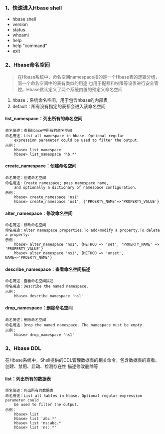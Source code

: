 ### 1、快速进入Hbase shell

* hbase shell
* version
* status
* whoami
* help
* help "command"
* exit

### 2、Hbase命名空间

> 在Hbase系统中，命名空间namespace指的是一个Hbase表的逻辑分组，同一个命名空间中的表有类似的用途
也用于配额和权限等设置进行安全管控。Hbase默认定义了两个系统内置的预定义命名空间

1. hbase：系统命名空间，用于包含hbase的内部表
2. default：所有没有指定的表都会进入该命名空间

#### list_namespace：列出所有的命名空间

```shell
命名简述：查看hbase中所有的命名空间
命名用途：List all namespace in hbase. Optional regular 
    expression parameter could be used to filter the output.
示例：
    hbase> list_namespace
    hbase> list_namespace 'hb.*'

```

#### create_namespace：创建命名空间

```shell
命名简述：创建命名空间
命名用途：Create namespace; pass namespace name,
    and optionally a dictionary of namespace configuration.
示例：
    hbase> create_namespace 'ns1'
    hbase> create_namespace 'ns1', {'PROERTY_NAME'=>'PROPERTY_VALUE'}
```

#### alter_namespace：修改命名空间

```shell
命名简述：修改命名空间
命名用途：Alter namespace properties.To add/modify a property.To delete a property:
示例：
    hbase> alter_namespace 'ns1', {METHOD => 'set', 'PROERTY_NAME' => 'PROPERTY_VALUE'}
    hbase> alter_namespace 'ns1', {METHOD => 'unset', NAME=>'PROERTY_NAME'}
```

#### describe_namespace：查看命名空间描述

```shell
命名简述：查看命名空间描述
命名用途：Describe the named namespace.
示例：
    hbase> describe_namespace 'ns1'
```

#### drop_namespace：删除命名空间

```shell
命名简述：删除命名空间
命名用途：Drop the named namespace. The namespace must be empty.
示例：
    hbase> drop_namespace 'ns1'
```

### 3、Hbase DDL

在Hbase系统中，Shell提供的DDL管理数据表的相关命令，包含数据表的查看、创建、禁用、启动、检测存在性
描述修改删除等

#### list：列出所有的数据表

```shell
命名简述：列出所有的数据表
命名用途：List all tables in hbase. Optional regular expression parameter could
    be used to filter the output. 
示例：
    hbase> list
    hbase> list 'abc.*'
    hbase> list 'ns:abc.*'
    hbase> list 'ns:.*'
```




